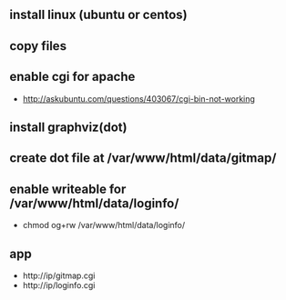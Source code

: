 

## install linux (ubuntu or centos)

## copy files

## enable cgi for apache
* http://askubuntu.com/questions/403067/cgi-bin-not-working

## install graphviz(dot)

## create dot file at /var/www/html/data/gitmap/

## enable writeable for /var/www/html/data/loginfo/

* chmod og+rw /var/www/html/data/loginfo/

## app

* http://ip/gitmap.cgi
* http://ip/loginfo.cgi

